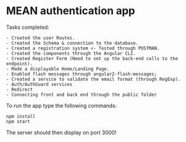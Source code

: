 # MEAN authentication app

Tasks completed:

	- Created the user Routes.
	- Created the Schema & connection to the database.
	- Created a registration system <- Tested through POSTMAN.
	- Created the components through the Angular CLI.
	- Created Register Form (Need to set up the back-end calls to the endpoint).
	- Made a displayable Home/Landing Page.
	- Enabled flash messages through angular2-flash-messages;
	- Created a service to validate the email format (through RegExp).
	- Auth/AuthGuard services
	- Redirect
	- Connecting front and back end through the public folder

To run the app type the following commands:

	npm install
	npm start

The server should then display on port 3000!
